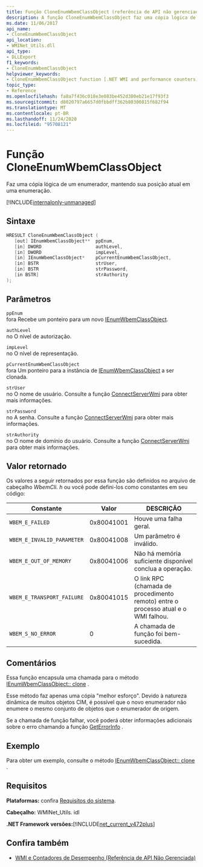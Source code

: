 ```yaml
---
title: Função CloneEnumWbemClassObject (referência de API não gerenciada)
description: A função CloneEnumWbemClassObject faz uma cópia lógica de um enumerador.
ms.date: 11/06/2017
api_name:
- CloneEnumWbemClassObject
api_location:
- WMINet_Utils.dll
api_type:
- DLLExport
f1_keywords:
- CloneEnumWbemClassObject
helpviewer_keywords:
- CloneEnumWbemClassObject function [.NET WMI and performance counters]
topic_type:
- Reference
ms.openlocfilehash: fa8a7f436c018e3e083be452d300eb21e17f93f3
ms.sourcegitcommit: d8020797a6657d0fbbdff362b80300815f682f94
ms.translationtype: MT
ms.contentlocale: pt-BR
ms.lasthandoff: 11/24/2020
ms.locfileid: "95708121"
---
```

# <a name="cloneenumwbemclassobject-function"></a>Função CloneEnumWbemClassObject

Faz uma cópia lógica de um enumerador, mantendo sua posição atual em uma enumeração.

[!INCLUDE[internalonly-unmanaged](../../../../includes/internalonly-unmanaged.md)]

## <a name="syntax"></a>Sintaxe

```cpp
HRESULT CloneEnumWbemClassObject (
   [out] IEnumWbemClassObject**  ppEnum,
   [in] DWORD                    authLevel,
   [in] DWORD                    impLevel,
   [in] IEnumWbemClassObject*    pCurrentEnumWbemClassObject,
   [in] BSTR                     strUser,
   [in] BSTR                     strPassword,
   [in BSTR]                     strAuthority
);
```

## <a name="parameters"></a>Parâmetros

`ppEnum`\
fora Recebe um ponteiro para um novo [IEnumWbemClassObject](/windows/desktop/api/wbemcli/nn-wbemcli-ienumwbemclassobject).

`authLevel`\
no O nível de autorização.

`impLevel`\
no O nível de representação.

`pCurrentEnumWbemClassObject`\
fora Um ponteiro para a instância de [IEnumWbemClassObject](/windows/desktop/api/wbemcli/nn-wbemcli-ienumwbemclassobject) a ser clonada.

`strUser`\
no O nome de usuário. Consulte a função [ConnectServerWmi](connectserverwmi.md) para obter mais informações.

`strPassword`\
no A senha. Consulte a função [ConnectServerWmi](connectserverwmi.md) para obter mais informações.

`strAuthority`\
no O nome de domínio do usuário. Consulte a função [ConnectServerWmi](connectserverwmi.md) para obter mais informações.

## <a name="return-value"></a>Valor retornado

Os valores a seguir retornados por essa função são definidos no arquivo de cabeçalho *WbemCli. h* ou você pode defini-los como constantes em seu código:

|Constante  |Valor  |DESCRIÇÃO  |
|---------|---------|---------|
| `WBEM_E_FAILED` | 0x80041001 | Houve uma falha geral. |
| `WBEM_E_INVALID_PARAMETER` | 0x80041008 | Um parâmetro é inválido. |
| `WBEM_E_OUT_OF_MEMORY` | 0x80041006 | Não há memória suficiente disponível conclua a operação. |
| `WBEM_E_TRANSPORT_FAILURE` | 0x80041015 | O link RPC (chamada de procedimento remoto) entre o processo atual e o WMI falhou. |
| `WBEM_S_NO_ERROR` | 0 | A chamada de função foi bem-sucedida.  |

## <a name="remarks"></a>Comentários

Essa função encapsula uma chamada para o método [IEnumWbemClassObject:: clone](/windows/desktop/api/wbemcli/nf-wbemcli-ienumwbemclassobject-clone) .

Esse método faz apenas uma cópia "melhor esforço". Devido à natureza dinâmica de muitos objetos CIM, é possível que o novo enumerador não enumere o mesmo conjunto de objetos que o enumerador de origem.

Se a chamada de função falhar, você poderá obter informações adicionais sobre o erro chamando a função [GetErrorInfo](geterrorinfo.md) .

## <a name="example"></a>Exemplo

Para obter um exemplo, consulte o método [IEnumWbemClassObject:: clone](/windows/desktop/api/wbemcli/nf-wbemcli-ienumwbemclassobject-clone) .

## <a name="requirements"></a>Requisitos

 **Plataformas:** confira [Requisitos do sistema](../../get-started/system-requirements.md).

 **Cabeçalho:** WMINet_Utils. idl

 **.NET Framework versões:**[!INCLUDE[net_current_v472plus](../../../../includes/net-current-v472plus.md)]

## <a name="see-also"></a>Confira também

- [WMI e Contadores de Desempenho (Referência de API Não Gerenciada)](index.md)
